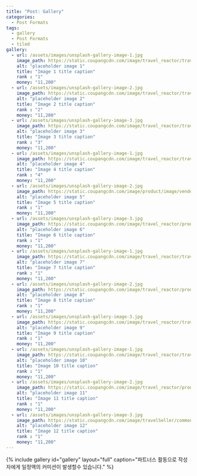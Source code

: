 ```yaml
---
title: "Post: Gallery"
categories:
  - Post Formats
tags:
  - gallery
  - Post Formats
  - tiled
gallery:
  - url: /assets/images/unsplash-gallery-image-1.jpg
    image_path: https://static.coupangcdn.com/image/travel_reactor/travelSeller/hotel/A00117436/908f191e-bc9b-4a20-b9cc-05ac852bde08.png
    alt: "placeholder image 1"
    title: "Image 1 title caption"    
    rank : "1"
    money: "11,200"
  - url: /assets/images/unsplash-gallery-image-2.jpg
    image_path: https://static.coupangcdn.com/image/travel_reactor/travelSeller/hotel/A00079695/30aa1472-255e-4324-88fb-2e89687bb6d2.jpg
    alt: "placeholder image 2"
    title: "Image 2 title caption"
    rank : "2"
    money: "11,200"
  - url: /assets/images/unsplash-gallery-image-3.jpg
    image_path: https://static.coupangcdn.com/image/travel_reactor/travelSeller/common/A00101455/bf20aaf3-1c71-4b1a-9249-782b459b168f.jpg
    alt: "placeholder image 3"
    title: "Image 3 title caption"
    rank : "3"
    money: "11,200"
  - url: /assets/images/unsplash-gallery-image-1.jpg
    image_path: https://static.coupangcdn.com/image/travel_reactor/travelSeller/common/A00101455/7fc64d41-49b8-432c-90c6-39ab0242a7e6.jpg
    alt: "placeholder image 4"
    title: "Image 4 title caption"
    rank : "4"
    money: "11,200"
  - url: /assets/images/unsplash-gallery-image-2.jpg
    image_path: https://static.coupangcdn.com/image/product/image/vendoritem/2019/03/20/100000011432/33d1e620-5eef-48b8-849f-5e810b431a08.jpg
    alt: "placeholder image 5"
    title: "Image 5 title caption"
    rank : "1"
    money: "11,200"
  - url: /assets/images/unsplash-gallery-image-3.jpg
    image_path: https://static.coupangcdn.com/image/travel_reactor/product/content/vendorItemPackage/2018/11/08/3013830423/ff577165-19af-47b0-b068-35063f311b20.jpg
    alt: "placeholder image 6"
    title: "Image 6 title caption"
    rank : "1"
    money: "11,200"
  - url: /assets/images/unsplash-gallery-image-1.jpg
    image_path: https://static.coupangcdn.com/image/travel_reactor/travelSeller/common/A00164862/bf2c0e2d-b224-4f64-be89-dd837d405d15.jpg
    alt: "placeholder image 7"
    title: "Image 7 title caption"
    rank : "1"
    money: "11,200"
  - url: /assets/images/unsplash-gallery-image-2.jpg
    image_path: https://static.coupangcdn.com/image/travel_reactor/product/content/vendorItemPackage/2018/12/04/3013831870/952d0a28-c0ad-4108-ab01-a9830d1ab032.jpg
    alt: "placeholder image 8"
    title: "Image 8 title caption"
    rank : "1"
    money: "11,200"
  - url: /assets/images/unsplash-gallery-image-3.jpg
    image_path: https://static.coupangcdn.com/image/travel_reactor/travelSeller/common/A00186422/3d81faf0-a68c-4025-abfe-f216ccc7b9d9.jpg
    alt: "placeholder image 9"
    title: "Image 9 title caption"
    rank : "1"
    money: "11,200"
  - url: /assets/images/unsplash-gallery-image-1.jpg
    image_path: https://static.coupangcdn.com/image/travel_reactor/travelSeller/common/A00186667/e2a96ea3-a4a7-4e7f-bec7-1bc8fb0f637c.jpg
    alt: "placeholder image 10"
    title: "Image 10 title caption"
    rank : "1"
    money: "11,200"
  - url: /assets/images/unsplash-gallery-image-2.jpg
    image_path: https://static.coupangcdn.com/image/travel_reactor/product/content/vendorItemPackage/2018/12/13/3013822236/8198bce1-0061-4472-8c07-cf962ffe13b3.JPG
    alt: "placeholder image 11"
    title: "Image 11 title caption"
    rank : "1"
    money: "11,200"
  - url: /assets/images/unsplash-gallery-image-3.jpg
    image_path: https://static.coupangcdn.com/image/travelSeller/common/A00186533/79cd29f2-e3d5-42bf-9fdb-4bac8589cace.jpg
    alt: "placeholder image 12"
    title: "Image 12 title caption"
    rank : "1"
    money: "11,200"
---
```

<!-- {% include gallery id="gallery" class="full" caption="This is a third gallery example with two images and fills the entire content container." %} -->
{% include gallery id="gallery" layout="full" caption="파트너스 활동으로 작성자에게 일정액의 커미션이 발생할수 있습니다." %}